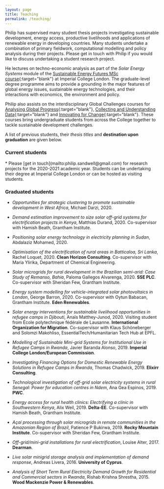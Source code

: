 ```yaml
---
layout: page
title: Teaching
permalink: /teaching/
---
```

Philip has supervised many student thesis projects investigating sustainable development, energy access, productive livelihoods and applications of renewable energy in developing countries. Many students undertake a combination of primary fieldwork, computational modelling and policy analysis during their projects. Please get in touch with Philip if you would like to discuss undertaking a student research project.

He lectures on techno-economic analysis as part of the *Solar Energy Systems* module of the [Sustainable Energy Futures MSc course](https://www.imperial.ac.uk/study/pg/mechanical-engineering/sustainable-energy-futures/){:target="blank"} at Imperial College London. The graduate-level degree programme aims to provide a grounding in the major features of global energy issues, sustainable energy technologies, and their interactions with economics, the environment and policy.

Philip also assists on the interdisciplinary Global Challenges courses for [Analysing Global Progress](https://www.imperial.ac.uk/horizons/module-options/1st-year-undergraduates/global-progress/){:target="blank"}, [Collecting and Understanding Data](https://www.imperial.ac.uk/admin-services/centre-for-languages-culture-and-communication/imperial-horizons/module-options/1st-year-undergraduates/understanding-data/){:target="blank"} and [Innovating for Change](https://www.imperial.ac.uk/admin-services/centre-for-languages-culture-and-communication/imperial-horizons/module-options/1st-year-undergraduates/innovating-change/){:target="blank"}. These courses bring undergraduate students from across the College together to tackle sustainable development challenges.

 A list of previous students, their *thesis titles* and **destination upon graduation** are given below.

<h3> Current students </h3>
* Please [get in touch](mailto:philip.sandwell@gmail.com) for research projects for the 2020-2021 academic year. Students can be undertaking their degree at Imperial College London or can be hosted as visiting students. 

<h3> Graduated students </h3>

* *Opportunities for strategic clustering to promote sustainable development in West Africa*, Michael Darzi, 2020.

* *Demand estimation improvement to size solar off-grid systems for electrification projects in Kenya*, Matthias Durand, 2020. Co-supervisor with Hamish Beath, Grantham Institute.

* *Positioning solar energy technology in electricity planning in Sudan*, Abdalaziz Mohamed, 2020.

* *Optimisation of the electrification of rural areas in Batticaloa, Sri Lanka*, Rachel Loquet, 2020. **Clean Horizon Consulting**. Co-supervisor with Maria Ylirika, Department of Chemical Engineering.

* *Solar microgrids for rural development in the Brazilian semi-arid: Case Study of Remanso, Bahia*, Paloma Gallegos Alvarenga, 2020. **SSE PLC**. Co-supervisor with Sheridan Few, Grantham Institute.

* *Energy system modelling for vehicle-integrated solar photovoltaics in London*, George Barron, 2020. Co-supervisor with Oytun Babacan, Grantham Institute. **Eden Renewables**.

* *Solar energy interventions for sustainable livelihood opportunities in refugee camps in Djibouti*, Anaïs Matthey-Junod, 2020. Visiting student from École polytechnique fédérale de Lausanne. **International Organization for Migration**. Co-supervisor with Klaus Schöneberger and Solomzi Makohliso, EssentialTech/Humanitarian Tech Hub at EPFL.

* *Modelling of Sustainable Mini-grid Systems for Institutional Use in Refugee Camps in Rwanda*, Javier Baranda Alonso, 2019. **Imperial College London/European Commission**.

* *Investigating Financing Options for Domestic Renewable Energy Solutions in Refugee Camps in Rwanda*, Thomas Chadwick, 2019. **Elixirr Consulting**.

* *Technological investigation of off-grid solar electricity systems in rural Senegal: Power for education centres in Ndem*, Ana Gea Espinos, 2019. **PWC**.

* *Energy access for rural health clinics: Electrifying a clinic in Southwestern Kenya*, Alix Weil, 2019. **Delta-EE**. Co-supervisor with Hamish Beath, Grantham Institute.

* *Açaí processing through solar microgrids in remote communities in the Amazonian Region of Brazil*, Patience P Bukirwa, 2019. **Rocky Mountain Institute**. Co-supervisor with Sheridan Few, Grantham Institute.

* *Off-grid/mini-grid installations for rural electrification*, Louise Alter, 2017. **Dearman**.

* *Live solar minigrid storage analysis and implementation of demand response*, Andreas Livera, 2016. **University of Cyprus**.

* *Analysis of Short Term Rural Electricity Demand Growth for Residential and Commercial sectors in Rwanda*, Rishab Krishna Shrestha, 2015. **Wood Mackenzie Power & Renewables**.
